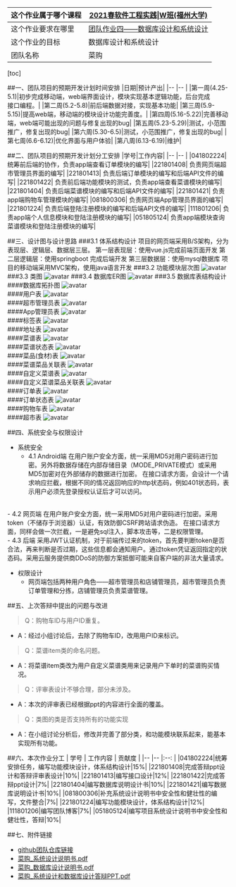 |这个作业属于哪个课程|[2021春软件工程实践\|W班(福州大学)](https://edu.cnblogs.com/campus/fzu/2021SpringSoftwareEngineeringPractice)|
|--	|--	|
|这个作业要求在哪里|[团队作业四——数据库设计和系统设计](https://edu.cnblogs.com/campus/fzu/2021SpringSoftwareEngineeringPractice/homework/11949)|
|这个作业的目标|数据库设计和系统设计|
|团队名称|菜购	|

[toc]

##一、团队项目的预期开发计划时间安排
|日期|预计产出|
|--	|--	|
|第一周(4.25-5.1)|初步完成移动端，web端界面设计，模块实现基本逻辑功能，后台完成<br>接口编程。|
|第二周(5.2-5.8)|前后端数据对接，实现基本功能|
|第三周(5.9-5.15)|提高web端，移动端的模块设计功能完善度。|
|第四周(5.16-5.22)|完善移动端，web端可能出现的问题与修复出现的bug|
|第五周(5.23-5.29)|测试，小范围推广，修复出现的bug|
|第六周(5.30-6.5)|测试，小范围推广，修复出现的bug|
|第七周(6.6-6.12)|优化界面与用户体验|
|第八周(6.13-6.19)|维护|

##二、团队项目的预期开发计划分工安排
|学号|工作内容|
|--	|--	|
|041802224| 统筹前后端的协作，负责app端查看订单模块的编写|
|221801408|	负责网页端超市管理员界面的编写|
|221801413|	负责后端订单模块的编写和后端API文件的编写|
|221801422|	负责前后端功能模块的测试，负责app端查看菜谱模块的编写|
|221801404|	负责后端菜谱模块的编写和后端API文件的编写|
|221801421|	负责app端购物车管理模块的编写|
|081800306|	负责网页端App管理员界面的编写|
|221801224|	负责后端登陆注册模块的编写和后端API文件的编写|
|111801206|	负责app端个人信息模块和登陆注册模块的编写|
|051805124|	负责app端模块查询菜谱模块和登陆注册模块的编写|

##三、设计图与设计思路
###3.1 体系结构设计
项目的网页端采用B/S架构，分为表现层、逻辑层、数据层三层。
第一层表现层：使用vue.js完成前端页面开发
第二层逻辑层：使用springboot 完成后端开发
第三层数据层：使用mysql数据库
项目的移动端采用MVC架构，使用java语言开发
###3.2 功能模块层次图
![avatar](https://images.cnblogs.com/cnblogs_com/blogs/673577/galleries/1965769/o_210423084907function.png)
###3.3 类图
![avatar](https://images.cnblogs.com/cnblogs_com/blogs/673577/galleries/1965769/o_210424025039class_new.jpg)
###3.4 数据库ER图
![avatar](https://images.cnblogs.com/cnblogs_com/blogs/673577/galleries/1965769/o_210423075241ER.png)
###3.5 数据库表结构设计
####数据库拓扑图
![avatar](https://images.cnblogs.com/cnblogs_com/blogs/673577/galleries/1965769/o_210424114747topo_new.png)
<br>
####用户表
![avatar](https://images.cnblogs.com/cnblogs_com/blogs/673577/galleries/1965769/o_210423082412user.png)
<br>
####超市管理员表
![avatar](https://images.cnblogs.com/cnblogs_com/blogs/673577/galleries/1965769/o_210423082356smm.png)
<br>
####App管理员表
![avatar](https://images.cnblogs.com/cnblogs_com/blogs/673577/galleries/1965769/o_210423082120am.png)
<br>
####标签表
![avatar](https://images.cnblogs.com/cnblogs_com/blogs/673577/galleries/1965769/o_210423082404tag.png)
<br>
####地址表
![avatar](https://images.cnblogs.com/cnblogs_com/blogs/673577/galleries/1965769/o_210423082045addr.png)
<br>
####菜谱表
![avatar](https://images.cnblogs.com/cnblogs_com/blogs/673577/galleries/1965769/o_210423082206guide.png)
<br>
####菜谱状态表
![avatar](https://images.cnblogs.com/cnblogs_com/blogs/673577/galleries/1965769/o_210423082151gs.png)
<br>
####菜品(食材)表
![avatar](https://images.cnblogs.com/cnblogs_com/blogs/673577/galleries/1965769/o_210423082239ingredient.png)
<br>
####菜谱菜品关联表
![avatar](https://images.cnblogs.com/cnblogs_com/blogs/673577/galleries/1965769/o_210423082136cbgai.png)
<br>
####自定义菜谱表
![avatar](https://images.cnblogs.com/cnblogs_com/blogs/673577/galleries/1965769/o_210423082326pg.png)
<br>
####自定义菜谱菜品关联表
![avatar](https://images.cnblogs.com/cnblogs_com/blogs/673577/galleries/1965769/o_210423082314pcbgai.png)
<br>
####订单表
![avatar](https://images.cnblogs.com/cnblogs_com/blogs/673577/galleries/1965769/o_210423082256order.png)
<br>
####订单状态表
![avatar](https://images.cnblogs.com/cnblogs_com/blogs/673577/galleries/1965769/o_210423082303os.png)
<br>
####购物车表
![avatar](https://images.cnblogs.com/cnblogs_com/blogs/673577/galleries/1965769/o_210423082335pt.png)
<br>
####超市表
![avatar](https://images.cnblogs.com/cnblogs_com/blogs/673577/galleries/1965769/o_210423082248market.png)


##四、系统安全与权限设计
* 系统安全
  - 4.1 Android端
在用户账户安全方面，统一采用MD5对用户密码进行加密。另外将数据存储在内部存储目录（MODE_PRIVATE模式）或采用MD5加密对在外部储存的数据进行加密。
在接口请求方面，会设计一个请求响应拦截，根据不同的情况返回响应的http状态码，例如401状态码，表示用户必须先登录授权认证后才可以访问。
<br>
  - 4.2 网页端
在用户账户安全方面，统一采用MD5对用户密码进行加密。采用token（不储存于浏览器）认证，有效防御CSRF跨站请求伪造。
在接口请求方面，同样会做一次拦截，一是避免sql注入，脚本攻击等，二是权限管理。
<br>
  - 4.3 后端
采用JWT认证机制，对于前端传过来的token，首先要判断token是否合法，再来判断是否过期，这些信息都会通知用户。通过token凭证返回指定的状态码。采用云服务提供商DDoS的防御方案抵御可能来自客户端的非法大量请求。

* 权限设计
  - 网页端包括两种用户角色——超市管理员和店铺管理员，超市管理员负责订单管理和分拣，店铺管理员负责菜谱管理。

##五、上次答辩中提出的问题与改进
> Q：购物车ID与用户ID重复。
  - A：经过小组讨论后，去除了购物车ID，改用用户ID来标识。
> Q：菜谱item类的命名问题。
  - A：将菜谱item类改为用户自定义菜谱类用来记录用户下单时的菜谱购买情况。
> Q：评审表设计不够合理，部分未涉及。
  - A：本次的评审表已经根据ppt的内容进行全面的覆盖。
> Q：类图的类是否支持所有的功能实现
  - A：在小组讨论分析后，修改并完善了部分类，和功能模块联系起来，能基本实现所有功能。

##六、本次作业分工
| 学号 | 工作内容 | 贡献度 |
|--    |--      |:--:   |
|041802224|统筹安排任务，编写功能模块设计，体系结构设计|15%|
|221801408|完成答辩ppt设计和答辩评审表设计|10%|
|221801413|编写接口设计|12%|
|221801422|完成答辩ppt设计|7%|
|221801404|编写数据库说明设计书|10%|
|221801421|编写数据库说明设计书|10%|
|081800306|补充系统设计说明书中安全性和健壮性的编写，文件整合|7%|
|221801224|编写功能模块设计，体系结构设计|12%|
|111801206|编写团队博客|7%|
|051805124|编写项目系统设计说明书中安全性和健壮性，答辩|10%|

##七、附件链接
* [github团队仓库链接](https://github.com/FZUSESPR21W/Database-system-design-team5)
* [菜购_系统设计说明书.pdf](https://github.com/FZUSESPR21W/Database-system-design-team5/blob/main/TEAM-DOC-PART/%E7%B3%BB%E7%BB%9F%E8%AE%BE%E8%AE%A1%E8%AF%B4%E6%98%8E%E4%B9%A6.pdf)
* [菜购_数据库设计说明书.pdf](https://github.com/FZUSESPR21W/Database-system-design-team5/blob/main/TEAM-DOC-PART/%E6%95%B0%E6%8D%AE%E5%BA%93%E8%AE%BE%E8%AE%A1%E8%AF%B4%E6%98%8E%E4%B9%A6.pdf)
* [菜购_系统设计和数据库设计答辩PPT.pdf](https://github.com/FZUSESPR21W/Database-system-design-team5/blob/main/TEAM-DOC-PART/%E8%8F%9C%E8%B4%AD%E7%B3%BB%E7%BB%9F%E8%AE%BE%E8%AE%A1%E5%92%8C%E6%95%B0%E6%8D%AE%E5%BA%93%E8%AE%BE%E8%AE%A1%E7%AD%94%E8%BE%A9ppt.pdf)
